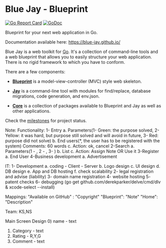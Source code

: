 # Blue Jay - Blueprint

[![Go Report Card](https://goreportcard.com/badge/github.com/blue-jay/blueprint)](https://goreportcard.com/report/github.com/blue-jay/blueprint)
[![GoDoc](https://godoc.org/github.com/blue-jay/blueprint?status.svg)](https://godoc.org/github.com/blue-jay/blueprint)

Blueprint for your next web application in Go.

Documentation available here: https://blue-jay.github.io/

Blue Jay is a web toolkit for [Go](https://golang.org/). It's a collection of
command-line tools and a web blueprint that allows you to easily structure
your web application. There is no rigid framework to which you have to
conform.

There are a few components:

- [**Blueprint**](https://github.com/blue-jay/blueprint) is a
model-view-controller (MVC) style web skeleton.

- [**Jay**](https://github.com/blue-jay/jay) is a command-line tool with
modules for find/replace, database migrations, code generation, and env.json.

- [**Core**](https://github.com/blue-jay/core) is a collection of packages
available to Blueprint and Jay as well as other applications.

Check the [milestones](https://github.com/blue-jay/blueprint/milestones) for
project status.

Note:
Functionality:
    1- Entry
        a. Parameters(1- Green: the purpose solved, 2- Yellow: it was hard, but purpose still solved and will avoid in future, 3- Red: purpose did not solve)
        b. End users(*, the user has to be registered with the system)
        Comments: 60 words
        c. Action: ok, cancel
    2-Search
        a. Parameters(1 - , 2 - , 3- )
        b. List
        c. Action: Assign Note OR Use it
    3-Register
        a. End User
    4-Business development
        a. Advertisement

IT:
    1- Development
        a. coding
            - Client
            - Server
        b. Logo design 
        c. UI design
        d. DB design
        e. App and DB hosting
        f. check scalability
    2- legal registration and advise (liability)
    3- domain name registration
    4- website hosting
    5- patent checks
    6- debugging (go get github.com/derekparker/delve/cmd/dlv & xcode-select --install)
    
    
Mappings:
"Available on GitHub" : "Copyright"
"Blueprint": "Note"
"Home": "Description"


Team: KS,NS

Main Screen Design
0) name - text
1) Category - text
2) Rating -  R,Y,G
3) Comment - text
